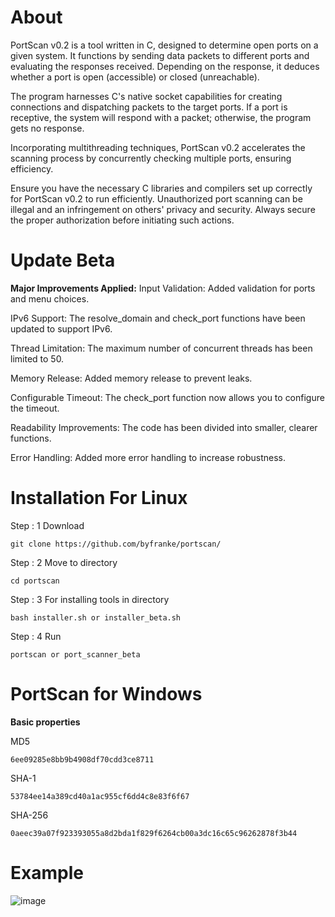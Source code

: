 # About
PortScan v0.2 is a tool written in C, designed to determine open ports on a given system. It functions by sending data packets to different ports and evaluating the responses received. Depending on the response, it deduces whether a port is open (accessible) or closed (unreachable).

The program harnesses C's native socket capabilities for creating connections and dispatching packets to the target ports. If a port is receptive, the system will respond with a packet; otherwise, the program gets no response.

Incorporating multithreading techniques, PortScan v0.2 accelerates the scanning process by concurrently checking multiple ports, ensuring efficiency.

Ensure you have the necessary C libraries and compilers set up correctly for PortScan v0.2 to run efficiently. Unauthorized port scanning can be illegal and an infringement on others' privacy and security. Always secure the proper authorization before initiating such actions.

# Update Beta

**Major Improvements Applied:**
Input Validation: Added validation for ports and menu choices.

IPv6 Support: The resolve_domain and check_port functions have been updated to support IPv6.

Thread Limitation: The maximum number of concurrent threads has been limited to 50.

Memory Release: Added memory release to prevent leaks.

Configurable Timeout: The check_port function now allows you to configure the timeout.

Readability Improvements: The code has been divided into smaller, clearer functions.

Error Handling: Added more error handling to increase robustness.

# Installation For Linux

Step : 1 Download

```
git clone https://github.com/byfranke/portscan/
```
Step : 2 Move to directory
```
cd portscan
```
Step : 3 For installing tools in directory
```
bash installer.sh or installer_beta.sh
```
Step : 4 Run
```
portscan or port_scanner_beta
```
# PortScan for Windows

**Basic properties**

MD5
```
6ee09285e8bb9b4908df70cdd3ce8711 
```
SHA-1
```
53784ee14a389cd40a1ac955cf6dd4c8e83f6f67
```
SHA-256
```
0aeec39a07f923393055a8d2bda1f829f6264cb00a3dc16c65c96262878f3b44
```

# Example
![image](https://github.com/byfranke/portscan/assets/131370932/c070685e-0018-4ae5-8590-d7b964e2d564)


